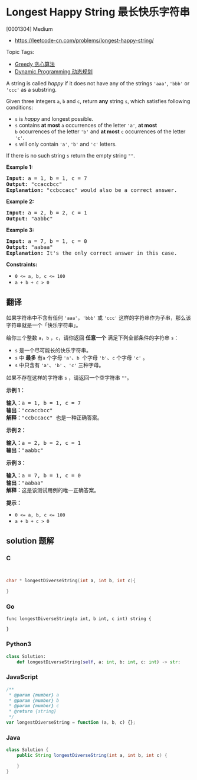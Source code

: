 # Longest Happy String 最长快乐字符串

[0001304] Medium

- https://leetcode-cn.com/problems/longest-happy-string/

Topic Tags:

- [Greedy 贪心算法](https://leetcode-cn.com/tag/greedy/)
- [Dynamic Programming 动态规划](https://leetcode-cn.com/tag/dynamic-programming/)

A string is called _happy_ if it does not have any of the strings `'aaa'`, `'bbb'` or `'ccc'` as a substring.

Given three integers `a`, `b` and `c`, return **any** string `s`, which satisfies following conditions:

- `s` is _happy_ and longest possible.
- `s` contains **at most** `a` occurrences of the letter `'a'`, **at most** `b` occurrences of the letter `'b'` and **at most** `c` occurrences of the letter `'c'`.
- `s` will only contain `'a'`, `'b'` and `'c'` letters.

If there is no such string `s` return the empty string `""`.

**Example 1:**

<pre><strong>Input:</strong> a = 1, b = 1, c = 7
<strong>Output:</strong> "ccaccbcc"
<strong>Explanation:</strong> "ccbccacc" would also be a correct answer.
</pre>

**Example 2:**

<pre><strong>Input:</strong> a = 2, b = 2, c = 1
<strong>Output:</strong> "aabbc"
</pre>

**Example 3:**

<pre><strong>Input:</strong> a = 7, b = 1, c = 0
<strong>Output:</strong> "aabaa"
<strong>Explanation:</strong> It's the only correct answer in this case.
</pre>

**Constraints:**

- `0 <= a, b, c <= 100`
- `a + b + c > 0`

## 翻译

如果字符串中不含有任何 `'aaa'`，`'bbb'` 或 `'ccc'` 这样的字符串作为子串，那么该字符串就是一个「快乐字符串」。

给你三个整数 `a`，`b` ，`c`，请你返回 **任意一个** 满足下列全部条件的字符串 `s`：

- `s` 是一个尽可能长的快乐字符串。
- `s` 中 **最多** 有`a` 个字母 `'a'`、`b`  个字母 `'b'`、`c` 个字母 `'c'` 。
- `s` 中只含有 `'a'`、`'b'` 、`'c'` 三种字母。

如果不存在这样的字符串 `s` ，请返回一个空字符串 `""`。

**示例 1：**

<pre><strong>输入：</strong>a = 1, b = 1, c = 7
<strong>输出：</strong>"ccaccbcc"
<strong>解释：</strong>"ccbccacc" 也是一种正确答案。
</pre>

**示例 2：**

<pre><strong>输入：</strong>a = 2, b = 2, c = 1
<strong>输出：</strong>"aabbc"
</pre>

**示例 3：**

<pre><strong>输入：</strong>a = 7, b = 1, c = 0
<strong>输出：</strong>"aabaa"
<strong>解释：</strong>这是该测试用例的唯一正确答案。</pre>

**提示：**

- `0 <= a, b, c <= 100`
- `a + b + c > 0`

## solution 题解

### C

```c


char * longestDiverseString(int a, int b, int c){

}


```

### Go

```golang
func longestDiverseString(a int, b int, c int) string {

}
```

### Python3

```python
class Solution:
    def longestDiverseString(self, a: int, b: int, c: int) -> str:

```

### JavaScript

```javascript
/**
 * @param {number} a
 * @param {number} b
 * @param {number} c
 * @return {string}
 */
var longestDiverseString = function (a, b, c) {};
```

### Java

```java
class Solution {
    public String longestDiverseString(int a, int b, int c) {

    }
}
```
